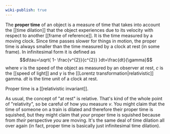 ```yaml
---
wiki-publish: true
---
```

The **proper time** of an object is a measure of time that takes into account the [[time dilation]] that the object experiences due to its velocity with respect to another [[frame of reference]]. It is the time measured by a moving clock. Since time passes slower for things in motion, the proper time is always smaller than the time measured by a clock at rest (in some frame). In infinitesimal form it is defined as
$$d\tau=\sqrt{ 1- \frac{v^{2}}{c^{2}} }dt=\frac{dt}{\gamma}$$
where $v$ is the speed of the object as measured by an observer at rest, $c$ is the [[speed of light]] and $\gamma$ is the [[Lorentz transformation|relativistic]] gamma. $dt$ is the time unit of a clock at rest.

Proper time is a [[relativistic invariant]].

As usual, the concept of "at rest" is relative. That's kind of the whole point of "relativity", so be careful of how you measure $v$. You might claim that the time of someone on a train is dilated and therefore their proper time is squished, but they might claim that *your* proper time is squished because from *their* perspective *you* are moving. It's the same deal of time dilation all over again (in fact, proper time is basically just infinitesimal time dilation).
